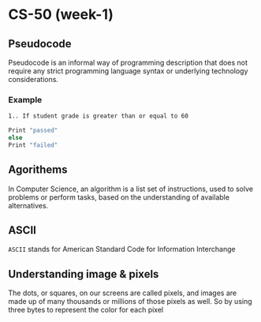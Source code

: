 # CS-50 (week-1)

## Pseudocode
Pseudocode is an informal way of programming description that does not require any strict programming language syntax or underlying technology considerations.

### Example
```sh
1.. If student grade is greater than or equal to 60

Print "passed"
else
Print "failed"
```

## Agorithems
In Computer Science, an algorithm is a list set of instructions, used to solve problems or perform tasks, based on the understanding of available alternatives.

## ASCII
`ASCII` stands for  American Standard Code for Information Interchange

## Understanding image & pixels
The dots, or squares, on our screens are called pixels, and images are made up of many thousands or millions of those pixels as well. So by using three bytes to represent the color for each pixel